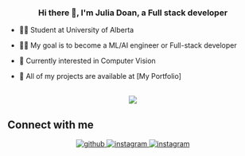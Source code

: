 ### <div align="center">Hi there 👋, I'm Julia Doan, a Full stack developer</div> 


- 👩‍🎓 Student at University of Alberta

- 👩‍💻 My goal is to become a ML/AI engineer or Full-stack developer
  
- 🌱 Currently interested in Computer Vision

- 🌟 All of my projects are available at [My Portfolio]


</br>

<div align="center">
  <img src="https://komarev.com/ghpvc/?username=juliaadoann&color=green&style=for-the-badge" />
</div>

## Connect with me
<div align="center">
<a href="https://github.com/juliaadoann" target="_blank">
<img src=https://img.shields.io/badge/github-%2324292e.svg?&style=for-the-badge&logo=github&logoColor=white alt=github style="margin-bottom: 5px;" />
</a>
<a href="https://www.instagram.com/juliadoan_/" target="_blank">
<img src=https://img.shields.io/badge/instagram-%23000000.svg?&style=for-the-badge&logo=instagram&logoColor=white alt=instagram style="margin-bottom: 5px;" />
</a> 
<a href="https://www.linkedin.com/in/juliaadoann/" target="_blank">
<img src=https://img.shields.io/badge/linkedin-%23000000.svg?&style=for-the-badge&logo=instagram&logoColor=white alt=instagram style="margin-bottom: 5px;" />
</a> 
</div>  

<!--
**juliaadoann/juliaadoann** is a ✨ _special_ ✨ repository because its `README.md` (this file) appears on your GitHub profile.

Here are some ideas to get you started:

- 🔭 I’m currently working on ...
- 🌱 I’m currently learning ...
- 👯 I’m looking to collaborate on ...
- 🤔 I’m looking for help with ...
- 💬 Ask me about ...
- 📫 How to reach me: ...
- 😄 Pronouns: ...
- ⚡ Fun fact: ...
-->
